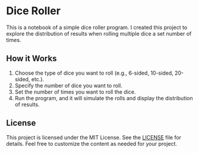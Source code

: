 # Dice Roller

This is a notebook of a simple dice roller program. I created this project to explore the distribution of results when rolling multiple dice a set number of times.

## How it Works

1. Choose the type of dice you want to roll (e.g., 6-sided, 10-sided, 20-sided, etc.).
2. Specify the number of dice you want to roll.
3. Set the number of times you want to roll the dice.
4. Run the program, and it will simulate the rolls and display the distribution of results.

## License

This project is licensed under the MIT License. See the [LICENSE](LICENSE) file for details.
Feel free to customize the content as needed for your project.
